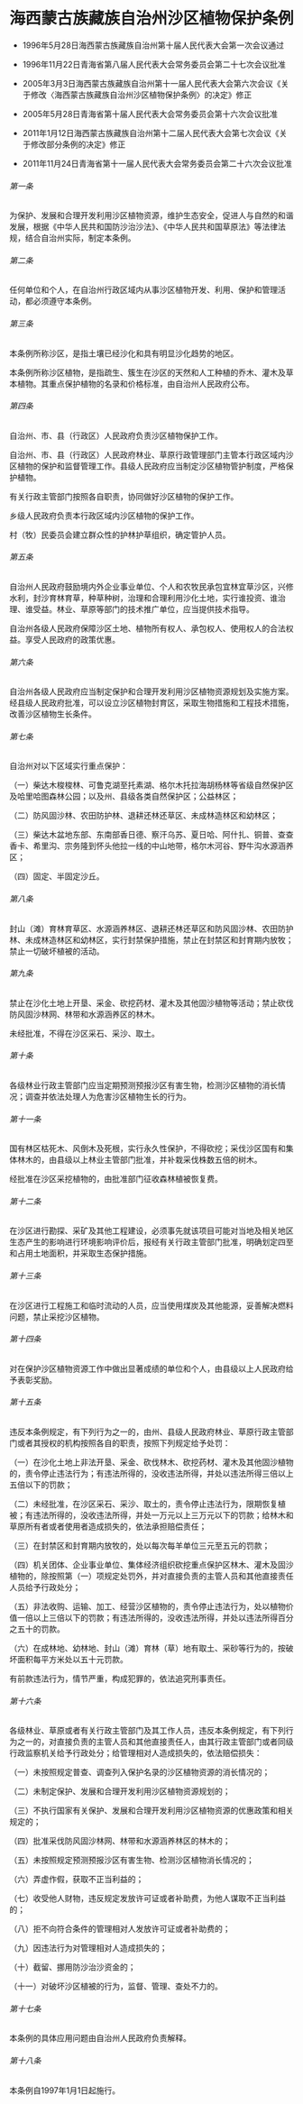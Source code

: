 # 海西蒙古族藏族自治州沙区植物保护条例

- 1996年5月28日海西蒙古族藏族自治州第十届人民代表大会第一次会议通过

- 1996年11月22日青海省第八届人民代表大会常务委员会第二十七次会议批准

- 2005年3月3日海西蒙古族藏族自治州第十一届人民代表大会第六次会议《关于修改〈海西蒙古族藏族自治州沙区植物保护条例〉的决定》修正

- 2005年5月28日青海省第十届人民代表大会常务委员会第十六次会议批准

- 2011年1月12日海西蒙古族藏族自治州第十二届人民代表大会第七次会议《关于修改部分条例的决定》修正

- 2011年11月24日青海省第十一届人民代表大会常务委员会第二十六次会议批准

<!-- INFO END -->

###### 第一条

为保护、发展和合理开发利用沙区植物资源，维护生态安全，促进人与自然的和谐发展，根据《中华人民共和国防沙治沙法》、《中华人民共和国草原法》等法律法规，结合自治州实际，制定本条例。

###### 第二条

任何单位和个人，在自治州行政区域内从事沙区植物开发、利用、保护和管理活动，都必须遵守本条例。

###### 第三条

本条例所称沙区，是指土壤已经沙化和具有明显沙化趋势的地区。

本条例所称沙区植物，是指疏生、簇生在沙区的天然和人工种植的乔木、灌木及草本植物。其重点保护植物的名录和价格标准，由自治州人民政府公布。

###### 第四条

自治州、市、县（行政区）人民政府负责沙区植物保护工作。

自治州、市、县（行政区）人民政府林业、草原行政管理部门主管本行政区域内沙区植物的保护和监督管理工作。县级人民政府应当制定沙区植物管护制度，严格保护植物。

有关行政主管部门按照各自职责，协同做好沙区植物的保护工作。

乡级人民政府负责本行政区域内沙区植物的保护工作。

村（牧）民委员会建立群众性的护林护草组织，确定管护人员。

###### 第五条

自治州人民政府鼓励境内外企业事业单位、个人和农牧民承包宜林宜草沙区，兴修水利，封沙育林育草，种草种树，治理和合理利用沙化土地，实行谁投资、谁治理、谁受益。林业、草原等部门的技术推广单位，应当提供技术指导。

自治州各级人民政府保障沙区土地、植物所有权人、承包权人、使用权人的合法权益。享受人民政府的政策优惠。

###### 第六条

自治州各级人民政府应当制定保护和合理开发利用沙区植物资源规划及实施方案。经县级人民政府批准，可以设立沙区植物封育区，采取生物措施和工程技术措施，改善沙区植物生长条件。

###### 第七条

自治州对以下区域实行重点保护：

（一）柴达木梭梭林、可鲁克湖至托素湖、格尔木托拉海胡杨林等省级自然保护区及哈里哈图森林公园；以及州、县级各类自然保护区；公益林区；

（二）防风固沙林、农田防护林、退耕还林还草区、未成林造林区和幼林区；

（三）柴达木盆地东部、东南部香日德、察汗乌苏、夏日哈、阿什扎、铜普、查查香卡、希里沟、宗务隆到怀头他拉一线的中山地带，格尔木河谷、野牛沟水源涵养区；

（四）固定、半固定沙丘。

###### 第八条

封山（滩）育林育草区、水源涵养林区、退耕还林还草区和防风固沙林、农田防护林、未成林造林区和幼林区，实行封禁保护措施，禁止在封禁区和封育期内放牧；禁止一切破坏植被的活动。

###### 第九条

禁止在沙化土地上开垦、采金、砍挖药材、灌木及其他固沙植物等活动；禁止砍伐防风固沙林网、林带和水源涵养区的林木。

未经批准，不得在沙区采石、采沙、取土。

###### 第十条

各级林业行政主管部门应当定期预测预报沙区有害生物，检测沙区植物的消长情况；调查并依法处理人为危害沙区植物生长的行为。

###### 第十一条

国有林区枯死木、风倒木及死根，实行永久性保护，不得砍挖；采伐沙区国有和集体林木的，由县级以上林业主管部门批准，并补栽采伐株数五倍的树木。

经批准在沙区采挖植物的，由批准部门征收森林植被恢复费。

###### 第十二条

在沙区进行勘探、采矿及其他工程建设，必须事先就该项目可能对当地及相关地区生态产生的影响进行环境影响评价后，报经有关行政主管部门批准，明确划定四至和占用土地面积，并采取生态保护措施。

###### 第十三条

在沙区进行工程施工和临时流动的人员，应当使用煤炭及其他能源，妥善解决燃料问题，禁止采挖沙区植物。

###### 第十四条

对在保护沙区植物资源工作中做出显著成绩的单位和个人，由县级以上人民政府给予表彰奖励。

###### 第十五条

违反本条例规定，有下列行为之一的，由州、县级人民政府林业、草原行政主管部门或者其授权的机构按照各自的职责，按照下列规定给予处罚：

（一）在沙化土地上非法开垦、采金、砍伐林木、砍挖药材、灌木及其他固沙植物的，责令停止违法行为；有违法所得的，没收违法所得，并处以违法所得三倍以上五倍以下的罚款；

（二）未经批准，在沙区采石、采沙、取土的，责令停止违法行为，限期恢复植被；有违法所得的，没收违法所得，并处一万元以上三万元以下的罚款；给林木和草原所有者或者使用者造成损失的，依法承担赔偿责任；

（三）在封禁区和封育期内放牧的，处以每次每羊单位三元至五元的罚款；

（四）机关团体、企业事业单位、集体经济组织砍挖重点保护区林木、灌木及固沙植物的，除按照第（一）项规定处罚外，并对直接负责的主管人员和其他直接责任人员给予行政处分；

（五）非法收购、运输、加工、经营沙区植物的，责令停止违法行为，处以植物价值一倍以上三倍以下的罚款；有违法所得的，没收违法所得，并处以违法所得百分之五十的罚款。

（六）在成林地、幼林地、封山（滩）育林（草）地有取土、采砂等行为的，按破坏面积每平方米处以五十元罚款。

有前款违法行为，情节严重，构成犯罪的，依法追究刑事责任。

###### 第十六条

各级林业、草原或者有关行政主管部门及其工作人员，违反本条例规定，有下列行为之一的，对直接负责的主管人员和其他直接责任人，由其行政主管部门或者同级行政监察机关给予行政处分；给管理相对人造成损失的，依法赔偿损失：

（一）未按照规定普查、调查列入保护名录的沙区植物资源的消长情况的；

（二）未制定保护、发展和合理开发利用沙区植物资源规划的；

（三）不执行国家有关保护、发展和合理开发利用沙区植物资源的优惠政策和相关规定的；

（四）批准采伐防风固沙林网、林带和水源涵养林区的林木的；

（五）未按照规定预测预报沙区有害生物、检测沙区植物消长情况的；

（六）弄虚作假，获取不正当利益的；

（七）收受他人财物，违反规定发放许可证或者补助费，为他人谋取不正当利益的；

（八）拒不向符合条件的管理相对人发放许可证或者补助费的；

（九）因违法行为对管理相对人造成损失的；

（十）截留、挪用防沙治沙资金的；

（十一）对破坏沙区植被的行为，监督、管理、查处不力的。

###### 第十七条

本条例的具体应用问题由自治州人民政府负责解释。

###### 第十八条

本条例自1997年1月1日起施行。
